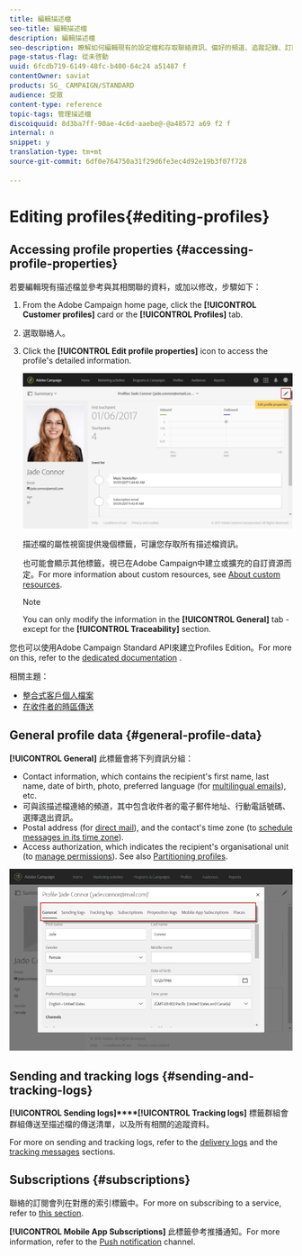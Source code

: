 ```yaml
---
title: 編輯描述檔
seo-title: 編輯描述檔
description: 編輯描述檔
seo-description: 瞭解如何編輯現有的設定檔和存取聯絡資訊、偏好的頻道、追蹤記錄、訂閱等。
page-status-flag: 從未啓動
uuid: 6fcdb719-6149-48fc-b400-64c24 a51487 f
contentOwner: saviat
products: SG_ CAMPAIGN/STANDARD
audience: 受眾
content-type: reference
topic-tags: 管理描述檔
discoiquuid: 8d3ba7ff-90ae-4c6d-aaebe@-@a48572 a69 f2 f
internal: n
snippet: y
translation-type: tm+mt
source-git-commit: 6df0e764750a31f29d6fe3ec4d92e19b3f07f728

---
```



# Editing profiles{#editing-profiles}

## Accessing profile properties {#accessing-profile-properties}

若要編輯現有描述檔並參考與其相關聯的資料，或加以修改，步驟如下：

1. From the Adobe Campaign home page, click the **[!UICONTROL Customer profiles]** card or the **[!UICONTROL Profiles]** tab.
1. 選取聯絡人。
1. Click the **[!UICONTROL Edit profile properties]** icon to access the profile's detailed information.

   ![](assets/profile_creation2.png)

   描述檔的屬性視窗提供幾個標籤，可讓您存取所有描述檔資訊。

   也可能會顯示其他標籤，視已在Adobe Campaign中建立或擴充的自訂資源而定。For more information about custom resources, see [About custom resources](../../developing/using/data-model-concepts.md).

   >[!NOTE]
   >
   >You can only modify the information in the **[!UICONTROL General]** tab - except for the **[!UICONTROL Traceability]** section.

您也可以使用Adobe Campaign Standard API來建立Profiles Edition。For more on this, refer to the [dedicated documentation](https://docs.campaign.adobe.com/doc/standard/en/api/ACS_API.html#updating-profiles) .

相關主題：

* [整合式客戶個人檔案](../../audiences/using/integrated-customer-profile.md)
* [在收件者的時區傳送](../../sending/using/sending-messages-at-the-recipient-s-time-zone.md)

## General profile data {#general-profile-data}

**[!UICONTROL General]** 此標籤會將下列資訊分組：

* Contact information, which contains the recipient's first name, last name, date of birth, photo, preferred language (for [multilingual emails](../../channels/using/creating-a-multilingual-email.md)), etc.
* 可與該描述檔連絡的頻道，其中包含收件者的電子郵件地址、行動電話號碼、選擇退出資訊。
* Postal address (for [direct mail](../../channels/using/about-direct-mail.md)), and the contact's time zone (to [schedule messages in its time zone](../../sending/using/sending-messages-at-the-recipient-s-time-zone.md)).
* Access authorization, which indicates the recipient's organisational unit (to [manage permissions](../../administration/using/about-access-management.md)). See also [Partitioning profiles](../../administration/using/organizational-units.md#partitioning-profiles).

![](assets/profile_creation4.png)

## Sending and tracking logs {#sending-and-tracking-logs}

**[!UICONTROL Sending logs]****[!UICONTROL Tracking logs]** 標籤群組會群組傳送至描述檔的傳送清單，以及所有相關的追蹤資料。

For more on sending and tracking logs, refer to the [delivery logs](../../sending/using/monitoring-a-delivery.md#delivery-logs) and the [tracking messages](../../sending/using/tracking-messages.md) sections.

## Subscriptions {#subscriptions}

聯絡的訂閱會列在對應的索引標籤中。For more on subscribing to a service, refer to [this section](../../audiences/using/about-subscriptions.md).

**[!UICONTROL Mobile App Subscriptions]** 此標籤參考推播通知。For more information, refer to the [Push notification](../../channels/using/about-push-notifications.md) channel.
